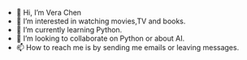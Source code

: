 - 👋 Hi, I’m Vera Chen 
- 👀 I’m interested in watching movies,TV and books. 
- 🌱 I’m currently learning Python. 
- 💞️ I’m looking to collaborate on Python or about AI. 
- 📫 How to reach me is by sending me emails or leaving messages. 

<!---
@Dubist149 is a ✨ special ✨ repository because its `README.md` (this file) appears on your GitHub profile.
You can click the Preview link to take a look at your changes.
--->
